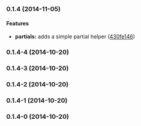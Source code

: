 <a name="0.1.4"></a>
### 0.1.4 (2014-11-05)


#### Features

* **partials:** adds a simple partial helper ([430fe146](http://github.com/andrezero/grunt-ngindex/commit/430fe1469a8edcd575a5159efd5cba7c52f28880))


<a name="0.1.4-4"></a>
### 0.1.4-4 (2014-10-20)


<a name="0.1.4-3"></a>
### 0.1.4-3 (2014-10-20)


<a name="0.1.4-2"></a>
### 0.1.4-2 (2014-10-20)


<a name="0.1.4-1"></a>
### 0.1.4-1 (2014-10-20)


<a name="0.1.4-0"></a>
### 0.1.4-0 (2014-10-20)

